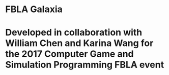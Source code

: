 # FBLA Galaxia
# Developed in collaboration with William Chen and Karina Wang for the 2017 Computer Game and Simulation Programming FBLA event
